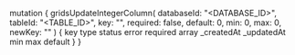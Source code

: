 mutation {
    gridsUpdateIntegerColumn(
        databaseId: "<DATABASE_ID>",
        tableId: "<TABLE_ID>",
        key: "",
        required: false,
        default: 0,
        min: 0,
        max: 0,
        newKey: ""
    ) {
        key
        type
        status
        error
        required
        array
        _createdAt
        _updatedAt
        min
        max
        default
    }
}
